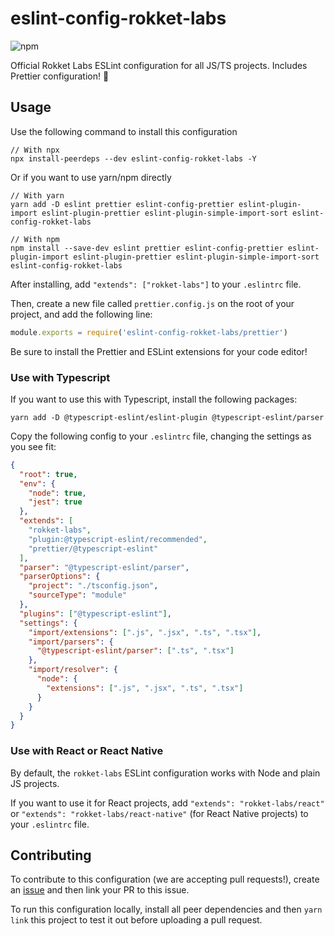 # eslint-config-rokket-labs

![npm](https://img.shields.io/npm/v/eslint-config-rokket-labs)

Official Rokket Labs ESLint configuration for all JS/TS projects. Includes Prettier configuration! :rocket:

## Usage

Use the following command to install this configuration

```
// With npx
npx install-peerdeps --dev eslint-config-rokket-labs -Y
```

Or if you want to use yarn/npm directly

```
// With yarn
yarn add -D eslint prettier eslint-config-prettier eslint-plugin-import eslint-plugin-prettier eslint-plugin-simple-import-sort eslint-config-rokket-labs

// With npm
npm install --save-dev eslint prettier eslint-config-prettier eslint-plugin-import eslint-plugin-prettier eslint-plugin-simple-import-sort eslint-config-rokket-labs
```

After installing, add `"extends": ["rokket-labs"]` to your `.eslintrc` file.

Then, create a new file called `prettier.config.js` on the root of your project, and add the following line:

```javascript
module.exports = require('eslint-config-rokket-labs/prettier')
```

Be sure to install the Prettier and ESLint extensions for your code editor!

### Use with Typescript

If you want to use this with Typescript, install the following packages:

```
yarn add -D @typescript-eslint/eslint-plugin @typescript-eslint/parser
```

Copy the following config to your `.eslintrc` file, changing the settings as you see fit:

```json
{
  "root": true,
  "env": {
    "node": true,
    "jest": true
  },
  "extends": [
    "rokket-labs",
    "plugin:@typescript-eslint/recommended",
    "prettier/@typescript-eslint"
  ],
  "parser": "@typescript-eslint/parser",
  "parserOptions": {
    "project": "./tsconfig.json",
    "sourceType": "module"
  },
  "plugins": ["@typescript-eslint"],
  "settings": {
    "import/extensions": [".js", ".jsx", ".ts", ".tsx"],
    "import/parsers": {
      "@typescript-eslint/parser": [".ts", ".tsx"]
    },
    "import/resolver": {
      "node": {
        "extensions": [".js", ".jsx", ".ts", ".tsx"]
      }
    }
  }
}
```

### Use with React or React Native

By default, the `rokket-labs` ESLint configuration works with Node and plain JS projects.

If you want to use it for React projects, add `"extends": "rokket-labs/react"` or `"extends": "rokket-labs/react-native"` (for React Native projects) to your `.eslintrc` file.

## Contributing

To contribute to this configuration (we are accepting pull requests!), create an [issue](https://github.com/rokket-labs/eslint-config-rokket-labs/issues) and then link your PR to this issue.

To run this configuration locally, install all peer dependencies and then `yarn link` this project to test it out before uploading a pull request.
